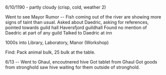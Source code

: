 6/10/1190 - partly cloudy (crisp, cold, weather 2)

Went to see Mayor
    Rumor -- Fish coming out of the river are showing more signs of taint than usual.
    Asked about Daedric, asking for references, pointed towards guild hall
Haversfjord guildhall
    Found no mention of Daedric at part of any guild
Talked to Daedric at inn

1000s into Library, Laboratory, Manor (Workshop)

Find: Pack animal bulk, 25 bulk at the table.

6/13 -- Went to Ghaul, encoutnered hive
Got tablet from Ghaul
Got goods from stronghold
saw hive waiting for them outside of stronghold.